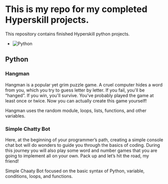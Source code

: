 # This is my repo for my completed Hyperskill projects.

This repository contains finished Hyperskill python projects.
- ![Python](https://img.shields.io/badge/Python-%233776AB?style=flat&logo=python&logoColor=white)

## Python
### Hangman
Hangman is a popular yet grim puzzle game. A cruel computer hides a word from you, which you try to guess letter by letter. If you fail, you'll be “hanged”. If you win, you'll survive. You’ve probably played the game at least once or twice. Now you can actually create this game yourself!

Hangman uses the random module, loops, lists, functions, and other variables.

### Simple Chatty Bot
Here, at the beginning of your programmer’s path, creating a simple console chat bot will do wonders to guide you through the basics of coding. During this journey you will also play some word and number games that you are going to implement all on your own. Pack up and let’s hit the road, my friend!

Simple Chaaty Bot focused on the basic syntax of Python, variable, conditions, loops, and functions.
